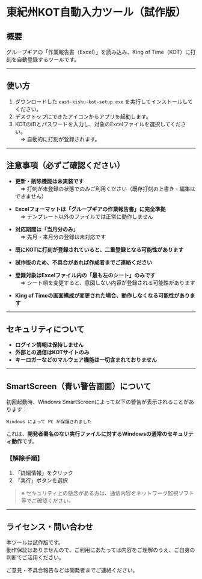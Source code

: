 # 東紀州KOT自動入力ツール（試作版）

## 概要  
グループギアの「作業報告書（Excel）」を読み込み、King of Time（KOT）に打刻を自動登録するツールです。

---

## 使い方

1. ダウンロードした `east-kishu-kot-setup.exe` を実行してインストールしてください。
2. デスクトップにできたアイコンからアプリを起動します。
3. KOTのIDとパスワードを入力し、対象のExcelファイルを選択してください。  
　⇒ 自動的に打刻が登録されます。

---

## 注意事項（必ずご確認ください）

- **更新・削除機能は未実装です**  
　⇒ 打刻が未登録の状態でのみご利用ください（既存打刻の上書き・編集はできません）

- **Excelフォーマットは「グループギアの作業報告書」に完全準拠**  
　⇒ テンプレート以外のファイルでは正常に動作しません

- **対応期間は「当月分のみ」**  
　⇒ 先月・来月分の登録は未対応です

- **既にKOTに打刻が登録されていると、二重登録となる可能性があります**

- **試作版のため、不具合があれば作成者までご連絡ください**

- **登録対象はExcelファイル内の「最も左のシート」のみです**  
　⇒ シート順を変更すると、意図しない内容が登録される可能性があります

- **King of Timeの画面構成が変更された場合、動作しなくなる可能性があります**

---

## セキュリティについて

- **ログイン情報は保持しません**
- **外部との通信はKOTサイトのみ**
- **キーロガーなどのマルウェア機能は一切含まれておりません**

---

## SmartScreen（青い警告画面）について

初回起動時、Windows SmartScreenによって以下の警告が表示されることがあります：

```
Windows によって PC が保護されました
```

これは、**開発者署名のない実行ファイルに対するWindowsの通常のセキュリティ動作**です。

### 【解除手順】

1. 「詳細情報」をクリック
2. 「実行」ボタンを選択

> ※ セキュリティ上の懸念がある方は、通信内容をネットワーク監視ソフト等でご確認ください。

---

## ライセンス・問い合わせ

本ツールは試作版です。  
動作保証はありませんので、ご利用にあたっては内容をご理解のうえ、ご自身の判断でご活用ください。

ご意見・不具合報告などは開発者までご連絡ください。
